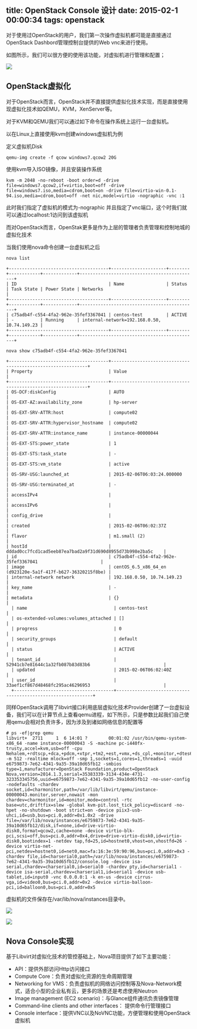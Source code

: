 title: OpenStack Console 设计
date: 2015-02-1 00:00:34
tags: openstack
---

对于使用过OpenStack的用户，我们第一次操作虚拟机都可能是直接通过OpenStack Dashbord管理控制台提供的Web vnc来进行使用。

如图所示，我们可以很方便的使用该功能，对虚拟机进行管理和配置；

<!-- more -->

![](http://filehost.qiniudn.com/dashbord_console.png)

## OpenStack虚拟化

对于OpenStack而言，OpenStack并不直接提供虚拟化技术实现，而是直接使用现虚拟化技术如QEMU，KVM，XenServer等。

对于KVM和QEMU我们可以通过如下命令在操作系统上运行一台虚拟机。

以在Linux上直接使用kvm创建windows虚拟机为例

定义虚拟机Disk

```
qemu-img create -f qcow windows7.qcow2 20G
```

使用kvm导入ISO镜像，并且安装操作系统

```
kvm -m 2048 -no-reboot -boot order=d -drive file=windows7.qcow2,if=virtio,boot=off -drive file=windows7.iso,media=cdrom,boot=on -drive file=virtio-win-0.1-94.iso,media=cdrom,boot=off -net nic,model=virtio -nographic -vnc :1
```

此时我们指定了虚拟机的模式为-nographic 并且指定了vnc端口，这个时我们就可以通过localhost:1访问到该虚拟机

而对OpenStack而言，OpenStak更多是作为上层的管理者负责管理和控制地城的虚拟化技术

当我们使用nova命令创建一台虚拟机之后

```
nova list

+--------------------------------------+---------------------+--------+------------+-------------+---------------------------------------------+
| ID                                   | Name                | Status | Task State | Power State | Networks                                    |
+--------------------------------------+---------------------+--------+------------+-------------+---------------------------------------------+
| c75adb4f-c554-4fa2-962e-35fef3367041 | centos-test         | ACTIVE | -          | Running     | internal-network=192.168.0.50, 10.74.149.23 |
+--------------------------------------+---------------------+--------+------------+-------------+---------------------------------------------+

```

```
nova show c75adb4f-c554-4fa2-962e-35fef3367041

+--------------------------------------+-------------------------------------------------------------+
| Property                             | Value                                                       |
+--------------------------------------+-------------------------------------------------------------+
| OS-DCF:diskConfig                    | AUTO                                                        |
| OS-EXT-AZ:availability_zone          | hp-server                                                   |
| OS-EXT-SRV-ATTR:host                 | compute02                                                   |
| OS-EXT-SRV-ATTR:hypervisor_hostname  | compute02                                                   |
| OS-EXT-SRV-ATTR:instance_name        | instance-00000044                                           |
| OS-EXT-STS:power_state               | 1                                                           |
| OS-EXT-STS:task_state                | -                                                           |
| OS-EXT-STS:vm_state                  | active                                                      |
| OS-SRV-USG:launched_at               | 2015-02-06T06:03:24.000000                                  |
| OS-SRV-USG:terminated_at             | -                                                           |
| accessIPv4                           |                                                             |
| accessIPv6                           |                                                             |
| config_drive                         |                                                             |
| created                              | 2015-02-06T06:02:37Z                                        |
| flavor                               | m1.small (2)                                                |
| hostId                               | dddad0cc7fcd1cad5eeb87ea7bad2a9f31d690d8955d73b998e2ba5c    |
| id                                   | c75adb4f-c554-4fa2-962e-35fef3367041                        |
| image                                | centOS_6.5_x86_64_en (d923120e-5a1f-417f-b627-36320215f8be) |
| internal-network network             | 192.168.0.50, 10.74.149.23                                  |
| key_name                             | -                                                           |
| metadata                             | {}                                                          |
  | name                                 | centos-test                                                 |
  | os-extended-volumes:volumes_attached | []                                                          |
  | progress                             | 0                                                           |
  | security_groups                      | default                                                     |
  | status                               | ACTIVE                                                      |
  | tenant_id                            | 52941cb7e81644c1a32fb087b83d83b6                            |
  | updated                              | 2015-02-06T06:02:40Z                                        |
  | user_id                              | 33aef1cf867d48468fc295ac46296953                            |
  +--------------------------------------+-------------------------------------------------------------+
```

同样OpenStack调用了libvirt接口利用底层虚拟化技术Provider创建了一台虚拟设备，我们可以在计算节点上查看qemu进程，如下所示，只是参数比起我们自己使用qemu会相对负责许多，因为涉及到诸如网络信息的配置等

```
# ps -ef|grep qemu
libvirt+  2711     1  6 14:01 ?        00:01:02 /usr/bin/qemu-system-x86_64 -name instance-00000043 -S -machine pc-i440fx-trusty,accel=kvm,usb=off -cpu Nehalem,+rdtscp,+dca,+pdcm,+xtpr,+tm2,+est,+vmx,+ds_cpl,+monitor,+dtes64,+pbe,+tm,+ht,+ss,+acpi,+ds,+vme -m 512 -realtime mlock=off -smp 1,sockets=1,cores=1,threads=1 -uuid e6759873-7e62-4341-9a35-39a10d65fb12 -smbios type=1,manufacturer=OpenStack Foundation,product=OpenStack Nova,version=2014.1.3,serial=35383339-3134-434e-4731-323353345756,uuid=e6759873-7e62-4341-9a35-39a10d65fb12 -no-user-config -nodefaults -chardev socket,id=charmonitor,path=/var/lib/libvirt/qemu/instance-00000043.monitor,server,nowait -mon chardev=charmonitor,id=monitor,mode=control -rtc base=utc,driftfix=slew -global kvm-pit.lost_tick_policy=discard -no-hpet -no-shutdown -boot strict=on -device piix3-usb-uhci,id=usb,bus=pci.0,addr=0x1.0x2 -drive file=/var/lib/nova/instances/e6759873-7e62-4341-9a35-39a10d65fb12/disk,if=none,id=drive-virtio-disk0,format=qcow2,cache=none -device virtio-blk-pci,scsi=off,bus=pci.0,addr=0x4,drive=drive-virtio-disk0,id=virtio-disk0,bootindex=1 -netdev tap,fd=25,id=hostnet0,vhost=on,vhostfd=26 -device virtio-net-pci,netdev=hostnet0,id=net0,mac=fa:16:3e:59:90:96,bus=pci.0,addr=0x3 -chardev file,id=charserial0,path=/var/lib/nova/instances/e6759873-7e62-4341-9a35-39a10d65fb12/console.log -device isa-serial,chardev=charserial0,id=serial0 -chardev pty,id=charserial1 -device isa-serial,chardev=charserial1,id=serial1 -device usb-tablet,id=input0 -vnc 0.0.0.0:1 -k en-us -device cirrus-vga,id=video0,bus=pci.0,addr=0x2 -device virtio-balloon-pci,id=balloon0,bus=pci.0,addr=0x5
```

虚拟机的文件保存在/var/lib/nova/instances目录中。


![](http://filehost.qiniudn.com/vnc_viewer.png)



![](http://filehost.qiniudn.com/connect_to_vm.png)

## Nova Console实现

基于Libvirt对虚拟化技术的管控基础上，Nova项目提供了如下主要功能：

* API：提供外部访问Http访问接口
* Compute Core：负责对虚拟化资源的生命周期管理
* Networking for VMS：负责虚拟机的网络访问控制等及Nova-Network模式，适合小型的企业私有云，更多的场景还是考虑使用Neutron
* Image management (EC2 scenario)：与Glance组件通讯负责镜像管理
* Command-line clients and other interfaces： 提供命令行管理接口
* Console interface：提供VNC以及NoVNC功能，方便管理和使用OpenStack虚拟机
